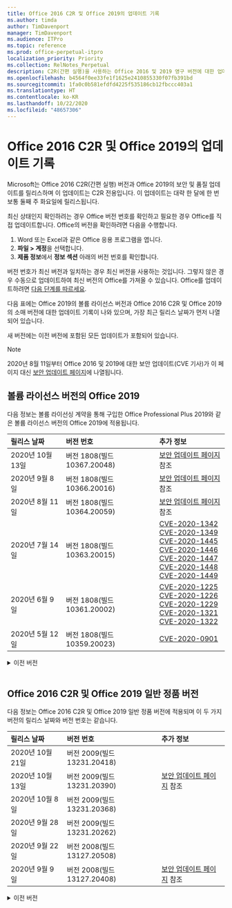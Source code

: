 ```yaml
---
title: Office 2016 C2R 및 Office 2019의 업데이트 기록
ms.author: timda
author: TimDavenport
manager: TimDavenport
ms.audience: ITPro
ms.topic: reference
ms.prod: office-perpetual-itpro
localization_priority: Priority
ms.collection: RelNotes_Perpetual
description: C2R(간편 실행)을 사용하는 Office 2016 및 2019 영구 버전에 대한 업데이트 기록을 IT 전문가에게 제공합니다.
ms.openlocfilehash: b4564f0ee33fe1f1625e2410855330f07fb391bd
ms.sourcegitcommit: 1fa0c0b581efdfd4225f535186cb12fbccc403a1
ms.translationtype: HT
ms.contentlocale: ko-KR
ms.lasthandoff: 10/22/2020
ms.locfileid: "48657306"
---
```

# <a name="update-history-for-office-2016-c2r-and-office-2019"></a>Office 2016 C2R 및 Office 2019의 업데이트 기록

Microsoft는 Office 2016 C2R(간편 실행) 버전과 Office 2019의 보안 및 품질 업데이트를 릴리스하며 이 업데이트는 C2R 전용입니다. 이 업데이트는 대략 한 달에 한 번 보통 둘째 주 화요일에 릴리스됩니다.

최신 상태인지 확인하려는 경우 Office 버전 번호를 확인하고 필요한 경우 Office를 직접 업데이트합니다. Office의 버전을 확인하려면 다음을 수행합니다.

  1.    Word 또는 Excel과 같은 Office 응용 프로그램을 엽니다.
  2.    **파일 > 계정**을 선택합니다.
  3.    **제품 정보**에서 **정보 섹션** 아래의 버전 번호를 확인합니다.

버전 번호가 최신 버전과 일치하는 경우 최신 버전을 사용하는 것입니다. 그렇지 않은 경우 수동으로 업데이트하여 최신 버전의 Office를 가져올 수 있습니다. Office를 업데이트하려면 [다음 단계를 따르세요](https://support.office.com/article/2ab296f3-7f03-43a2-8e50-46de917611c5).


다음 표에는 Office 2019의 볼륨 라이선스 버전과 Office 2016 C2R 및 Office 2019의 소매 버전에 대한 업데이트 기록이 나와 있으며, 가장 최근 릴리스 날짜가 먼저 나열되어 있습니다.

새 버전에는 이전 버전에 포함된 모든 업데이트가 포함되어 있습니다.


 > [!NOTE]
> 2020년 8월 11일부터 Office 2016 및 2019에 대한 보안 업데이트(CVE 기사)가 이 페이지 대신 [ 보안 업데이트 페이지](https://docs.microsoft.com/officeupdates/microsoft365-apps-security-updates)에 나열됩니다. 


## <a name="volume-licensed-versions-of-office-2019"></a>볼륨 라이선스 버전의 Office 2019
다음 정보는 볼륨 라이선싱 계약을 통해 구입한 Office Professional Plus 2019와 같은 볼륨 라이선스 버전의 Office 2019에 적용됩니다.

[//]: # (VL 테이블 시작 제거 안 함)


|**릴리스 날짜**|**버전 번호**|**추가 정보**|
|:-----|:-----|:-----|
|2020년 10월 13일|버전 1808(빌드 10367.20048)|[보안 업데이트 페이지](https://docs.microsoft.com/officeupdates/microsoft365-apps-security-updates) 참조  |
|2020년 9월 8일|버전 1808(빌드 10366.20016)|[보안 업데이트 페이지](https://docs.microsoft.com/officeupdates/microsoft365-apps-security-updates) 참조 |
|2020년 8월 11일|버전 1808(빌드 10364.20059)|[보안 업데이트 페이지](https://docs.microsoft.com/officeupdates/microsoft365-apps-security-updates) 참조 |
|2020년 7월 14일   |버전 1808(빌드 10363.20015)  |[CVE-2020-1342](https://portal.msrc.microsoft.com/ko-KR/security-guidance/advisory/CVE-2020-1342) <br/>[CVE-2020-1349](https://portal.msrc.microsoft.com/ko-KR/security-guidance/advisory/CVE-2020-1349) <br/>[CVE-2020-1445](https://portal.msrc.microsoft.com/ko-KR/security-guidance/advisory/CVE-2020-1445) <br/>[CVE-2020-1446](https://portal.msrc.microsoft.com/ko-KR/security-guidance/advisory/CVE-2020-1446) <br/>[CVE-2020-1447](https://portal.msrc.microsoft.com/ko-KR/security-guidance/advisory/CVE-2020-1447) <br/>[CVE-2020-1448](https://portal.msrc.microsoft.com/ko-KR/security-guidance/advisory/CVE-2020-1448) <br/>[CVE-2020-1449](https://portal.msrc.microsoft.com/ko-KR/security-guidance/advisory/CVE-2020-1449) <br/>|
|2020년 6월 9일   |버전 1808(빌드 10361.20002)  |[CVE-2020-1225](https://portal.msrc.microsoft.com/ko-KR/security-guidance/advisory/CVE-2020-1225) <br/> [CVE-2020-1226](https://portal.msrc.microsoft.com/ko-KR/security-guidance/advisory/CVE-2020-1226) <br/>[CVE-2020-1229](https://portal.msrc.microsoft.com/ko-KR/security-guidance/advisory/CVE-2020-1229) <br/>[CVE-2020-1321](https://portal.msrc.microsoft.com/ko-KR/security-guidance/advisory/CVE-2020-1321) <br/>[CVE-2020-1322](https://portal.msrc.microsoft.com/ko-KR/security-guidance/advisory/CVE-2020-1322) <br/>|
|2020년 5월 12일   |버전 1808(빌드 10359.20023)  |[CVE-2020-0901](https://portal.msrc.microsoft.com/ko-KR/security-guidance/advisory/CVE-2020-0901) <br/> |


[//]: # (VL TABLE END를 제거하지 마십시오.)

<details>
<summary>이전 버전</summary>
 

[//]: # (VL 오래된 테이블 시작)을(를) 제거하지 마십시오.


|**릴리스 날짜**|**버전 번호**|**추가 정보**|
|:-----|:-----|:-----|
|2020년 4월 14일   |버전 1808(빌드 10358.20061)  |[CVE-2020-0760](https://portal.msrc.microsoft.com/ko-KR/security-guidance/advisory/CVE-2020-0760) <br/> [CVE-2020-0906](https://portal.msrc.microsoft.com/ko-KR/security-guidance/advisory/CVE-2020-0906) <br/> [CVE-2020-0961](https://portal.msrc.microsoft.com/ko-KR/security-guidance/advisory/CVE-2020-0961) <br/> [CVE-2020-0980](https://portal.msrc.microsoft.com/ko-KR/security-guidance/advisory/CVE-2020-0980) <br/>[CVE-2020-0991](https://portal.msrc.microsoft.com/ko-KR/security-guidance/advisory/CVE-2020-0991) <br/> |
|2020년 3월 10일   |버전 1808 (빌드 10357.20081)  |[CVE-2020-0850](https://portal.msrc.microsoft.com/ko-KR/security-guidance/advisory/CVE-2020-0850) <br/> [CVE-2020-0852](https://portal.msrc.microsoft.com/ko-KR/security-guidance/advisory/CVE-2020-0852) <br/> [CVE-2020-0892](https://portal.msrc.microsoft.com/ko-KR/security-guidance/advisory/CVE-2020-0892) <br/>  |
|2020년 2월 11일   |버전 1808 (빌드 10356.20006)  |[CVE-2020-0696](https://portal.msrc.microsoft.com/ko-KR/security-guidance/advisory/CVE-2020-0696) <br/> [CVE-2020-0759](https://portal.msrc.microsoft.com/ko-KR/security-guidance/advisory/CVE-2020-0759) <br/>  |


[//]: # (VL 오래된 테이블 종료)를 제거하지 마십시오.

</details>


<br/>

## <a name="retail-versions-of-office-2016-c2r-and-office-2019"></a>Office 2016 C2R 및 Office 2019 일반 정품 버전
다음 정보는 Office 2016 C2R 및 Office 2019 일반 정품 버전에 적용되며 이 두 가지 버전의 릴리스 날짜와 버전 번호는 같습니다.

[//]: # (VL 테이블 시작 제거 안 함)


|**릴리스 날짜**|**버전 번호**|**추가 정보**|
|:-----|:-----|:-----|
|2020년 10월 21일|버전 2009(빌드 13231.20418)| |
|2020년 10월 13일|버전 2009(빌드 13231.20390)|[보안 업데이트 페이지](https://docs.microsoft.com/officeupdates/microsoft365-apps-security-updates) 참조  |
|2020년 10월 8일|버전 2009(빌드 13231.20368)| |
|2020년 9월 28일|버전 2009(빌드 13231.20262)| |
|2020년 9월 22일|버전 2008(빌드 13127.20508)| |
|2020년 9월 9일|버전 2008(빌드 13127.20408)|[보안 업데이트 페이지](https://docs.microsoft.com/officeupdates/microsoft365-apps-security-updates) 참조 |


[//]: # (VL 테이블 시작 제거 안 함)

<details>
<summary>이전 버전</summary>
 

[//]: # (VL 테이블 시작 제거 안 함)


|**릴리스 날짜**|**버전 번호**|**추가 정보**|
|:-----|:-----|:-----|
|2020년 8월 31일|버전 2008(빌드 13127.20296)| |
|2020년 8월 25일|버전 2007(빌드 13029.20460)| |
|2020년 8월 11일|버전 2007(빌드 13029.20344)|[보안 업데이트 페이지](https://docs.microsoft.com/officeupdates/microsoft365-apps-security-updates) 참조 |
|2020년 7월 30일|버전 2007(빌드 13029.20308)  |다양한 버그 및 성능 수정 사항.  <br/>  |
|2020년 7월 28일|버전 2006(빌드 13001.20498)  |다양한 버그 및 성능 수정 사항.  <br/>  |
|2020년 7월 14일|버전 2006(빌드 13001.20384)  |[CVE-2020-1342](https://portal.msrc.microsoft.com/ko-KR/security-guidance/advisory/CVE-2020-1342) <br/>[CVE-2020-1349](https://portal.msrc.microsoft.com/ko-KR/security-guidance/advisory/CVE-2020-1349) <br/>[CVE-2020-1445](https://portal.msrc.microsoft.com/ko-KR/security-guidance/advisory/CVE-2020-1445) <br/>[CVE-2020-1446](https://portal.msrc.microsoft.com/ko-KR/security-guidance/advisory/CVE-2020-1446) <br/>[CVE-2020-1447](https://portal.msrc.microsoft.com/ko-KR/security-guidance/advisory/CVE-2020-1447) <br/>[CVE-2020-1449](https://portal.msrc.microsoft.com/ko-KR/security-guidance/advisory/CVE-2020-1449) <br/>[CVE-2020-1458](https://portal.msrc.microsoft.com/ko-KR/security-guidance/advisory/CVE-2020-1458) <br/>|
|2020년 6월 30일|버전 2006(빌드 13001.20266)  |다양한 버그 및 성능 수정 사항.  <br/>  |
|2020년 6월 24일|버전 2005(빌드 12827.20470)  |다양한 버그 및 성능 수정 사항.  <br/>  |
|2020년 6월 9일|버전 2005(빌드 12827.20336)  |[CVE-2020-1225](https://portal.msrc.microsoft.com/ko-KR/security-guidance/advisory/CVE-2020-1225)  <br/> [CVE-2020-1226](https://portal.msrc.microsoft.com/ko-KR/security-guidance/advisory/CVE-2020-1226)  <br/> [CVE-2020-1229](https://portal.msrc.microsoft.com/ko-KR/security-guidance/advisory/CVE-2020-1229)  <br/> [CVE-2020-1321](https://portal.msrc.microsoft.com/ko-KR/security-guidance/advisory/CVE-2020-1321)  <br/> [CVE-2020-1322](https://portal.msrc.microsoft.com/ko-KR/security-guidance/advisory/CVE-2020-1322)  <br/>|
|2020년 6월 2일|버전 2005(빌드 12827.20268)  |다양한 버그 및 성능 수정 사항.  <br/>  |
|2020년 5월 21일|버전 2004(빌드 12730.20352)  |다양한 버그 및 성능 수정 사항.  <br/>  |
|2020년 5월 12일|버전 2004(버전 12730.20270)  |[CVE-2020-0901](https://portal.msrc.microsoft.com/ko-KR/security-guidance/advisory/CVE-2020-0901)  <br/>  |
|2020년 5월 4일|버전 2004(빌드 12730.20250)  |[링크](https://support.microsoft.com/office/excel-word-powerpoint-file-becomes-corrupt-when-opening-a-file-that-contains-a-vba-project-or-after-enabling-a-macro-in-an-open-file-ad6ee6ca-db23-4614-a403-282821eb99f6?ui=en-us&rs=en-us&ad=us)<br/>  |
|2020년 4월 29일|버전 2004(빌드 12730.20236)  |다양한 버그 및 성능 수정 사항. <br/>  |
|2020년 4월 15일|버전 2003(빌드 12624.20466)  |다양한 버그 및 성능 수정 사항. <br/>  |
|2020년 4월 14일|버전 2003(빌드 12624.20442)  |[CVE-2020-0760](https://portal.msrc.microsoft.com/ko-KR/security-guidance/advisory/CVE-2020-0760) <br/> [CVE-2020-0906](https://portal.msrc.microsoft.com/ko-KR/security-guidance/advisory/CVE-2020-0906) <br/> [CVE-2020-0961](https://portal.msrc.microsoft.com/ko-KR/security-guidance/advisory/CVE-2020-0961) <br/> [CVE-2020-0979](https://portal.msrc.microsoft.com/ko-KR/security-guidance/advisory/CVE-2020-0979) <br/> [CVE-2020-0980](https://portal.msrc.microsoft.com/ko-KR/security-guidance/advisory/CVE-2020-0980) <br/>[CVE-2020-0991](https://portal.msrc.microsoft.com/ko-KR/security-guidance/advisory/CVE-2020-0991) <br/> |
|2020년 3월 31일|버전 2003(빌드 12624.20382)  |다양한 버그 및 성능 수정 사항. <br/>  |
|2020년 3월 25일|버전 2003 (빌드 12624.20320)  |다양한 버그 및 성능 수정 사항. <br/>  |
|2020년 3월 10일|버전 2002 (빌드 12527.20278)  |[CVE-2020-0850](https://portal.msrc.microsoft.com/ko-KR/security-guidance/advisory/CVE-2020-0850) <br/> [CVE-2020-0851](https://portal.msrc.microsoft.com/ko-KR/security-guidance/advisory/CVE-2020-0851) <br/> [CVE-2020-0855](https://portal.msrc.microsoft.com/ko-KR/security-guidance/advisory/CVE-2020-0855) <br/> [CVE-2020-0892](https://portal.msrc.microsoft.com/ko-KR/security-guidance/advisory/CVE-2020-0892) <br/>  |
|2020년 3월 1일   |버전 2002 (빌드 12527.20242)  |타사 응용 프로그램에서 Outlook에서 전자 메일을 보낼 수 없는 문제를 해결합니다. <br/>  |


[//]: # (VL 테이블 종료제거 안 함)


</details>






